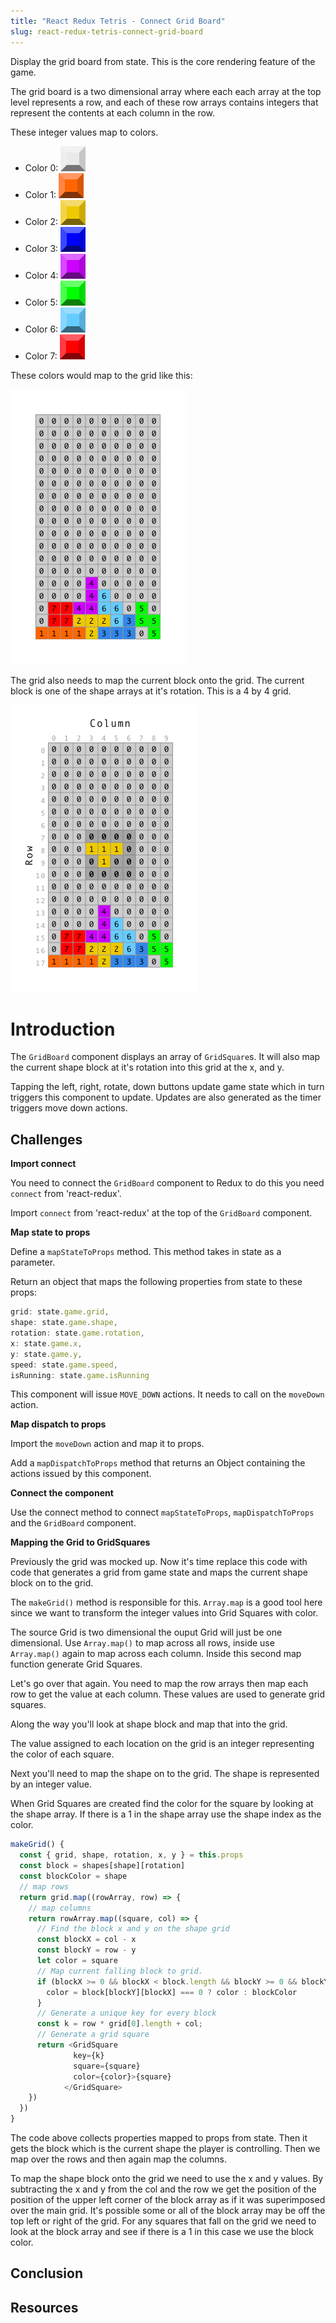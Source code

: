 ```yaml
---
title: "React Redux Tetris - Connect Grid Board"
slug: react-redux-tetris-connect-grid-board
---
```


Display the grid board from state. This is the core rendering
feature of the game. 

The grid board is a two dimensional array where each each 
array at the top level represents a row, and each of these 
row arrays contains integers that represent the contents at
each column in the row. 

These integer values map to colors. 

- Color 0: ![square](assets/square-0.png)
- Color 1: ![square](assets/square-1.png)
- Color 2: ![square](assets/square-2.png)
- Color 3: ![square](assets/square-3.png)
- Color 4: ![square](assets/square-4.png)
- Color 5: ![square](assets/square-5.png)
- Color 6: ![square](assets/square-6.png)
- Color 7: ![square](assets/square-7.png)

These colors would map to the grid like this: 

![Grid-with-Colors](assets/Grid-with-Colors.png)

The grid also needs to map the current block onto the 
grid. The current block is one of the shape arrays at 
it's rotation. This is a 4 by 4 grid. 

![map-shape-to-grid](assets/map-shape-to-grid.png)

# Introduction 

The `GridBoard` component displays an array of `GridSquare`s. 
It will also map the current shape block at it's rotation into 
this grid at the x, and y. 

Tapping the left, right, rotate, down buttons update game state 
which in turn triggers this component to update. Updates are 
also generated as the timer triggers move down actions. 

## Challenges

**Import connect**

You need to connect the `GridBoard` component to Redux to do this you 
need `connect` from 'react-redux'.

Import `connect` from 'react-redux' at the top of the `GridBoard`
component. 

**Map state to props**

Define a `mapStateToProps` method. This method takes in state 
as a parameter. 

Return an object that maps the following properties from state 
to these props: 

```JavaScript
grid: state.game.grid,
shape: state.game.shape,
rotation: state.game.rotation,
x: state.game.x,
y: state.game.y,
speed: state.game.speed,
isRunning: state.game.isRunning
```

This component will issue `MOVE_DOWN` actions. It needs to call 
on the `moveDown` action. 

**Map dispatch to props**

Import the `moveDown` action and map it to props. 

Add a `mapDispatchToProps` method that returns an Object 
containing the actions issued by this component. 

**Connect the component**

Use the connect method to connect `mapStateToProps`, 
`mapDispatchToProps` and the `GridBoard` component. 

**Mapping the Grid to GridSquares**

Previously the grid was mocked up. Now it's time replace 
this code with code that generates a grid from game state 
and maps the current shape block on to the grid. 

The `makeGrid()` method is responsible for this. 
`Array.map` is a good tool here since we want to 
transform the integer values into Grid Squares with 
color. 

The source Grid is two dimensional the ouput Grid will 
just be one dimensional. Use `Array.map()` to map 
across all rows, inside use `Array.map()` again to map
across each column. Inside this second map function
generate Grid Squares. 

Let's go over that again. You need to map the row arrays
then map each row to get the value at each column. These 
values are used to generate grid squares. 

Along the way you'll look at shape block and map that into
the grid. 

The value assigned to each location on the grid is an integer 
representing the color of each square.

Next you'll need to map the shape on to the grid. The 
shape is represented by an integer value. 

When Grid Squares are created find the color for the 
square by looking at the shape array. If there is a 1
in the shape array use the shape index as the color. 

```JavaScript
makeGrid() {
  const { grid, shape, rotation, x, y } = this.props
  const block = shapes[shape][rotation]
  const blockColor = shape
  // map rows
  return grid.map((rowArray, row) => {
    // map columns
    return rowArray.map((square, col) => {
      // Find the block x and y on the shape grid
      const blockX = col - x
      const blockY = row - y
      let color = square
      // Map current falling block to grid. 
      if (blockX >= 0 && blockX < block.length && blockY >= 0 && blockY < block.length) {
        color = block[blockY][blockX] === 0 ? color : blockColor
      }
      // Generate a unique key for every block
      const k = row * grid[0].length + col;
      // Generate a grid square
      return <GridSquare
              key={k}
              square={square}
              color={color}>{square}
            </GridSquare>
    })
  })
}
```

The code above collects properties mapped to props from state. 
Then it gets the block which is the current shape the player 
is controlling. Then we map over the rows and then again map 
the columns. 

To map the shape block onto the grid we need to use the x and y
values. By subtracting the x and y from the col and the row
we get the position of the position of the upper left corner 
of the block array as if it was superimposed over the main
grid. It's possible some or all of the block array may be 
off the top left or right of the grid. For any squares that 
fall on the grid we need to look at the block array and see
if there is a 1 in this case we use the block color.

## Conclusion


## Resources

 

